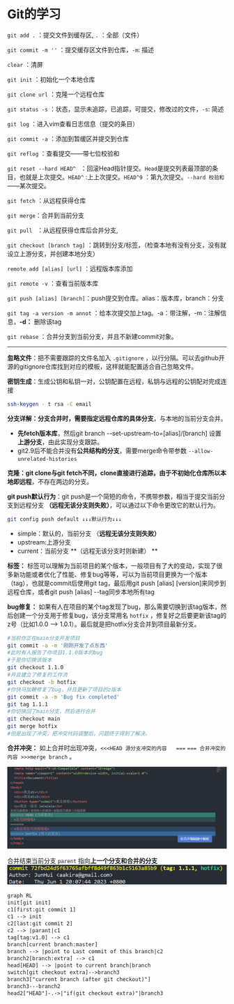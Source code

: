 # Git的学习

`git add .` ：提交文件到缓存区, `.` ：全部（文件）

`git commit -m ''` ：提交缓存区文件到仓库，`-m`: 描述

`clear` ：清屏

`git init` ：初始化一个本地仓库

`git clone url` ：克隆一个远程仓库

`git status -s` ：状态，显示未追踪，已追踪，可提交，修改过的文件，`-s`: 简述

`git log` ：进入vim查看日志信息（提交的条目）

`git commit -a` ：添加到暂缓区并提交到仓库

`git reflog` ：查看提交——带七位校验和

`git reset --hard HEAD^ ` ：回滚Head指针提交。`Head`是提交列表最顶部的条目，也就是上次提交。`HEAD^` :上上次提交。`HEAD^9` ：第九次提交。`--hard 校验和` ——某次提交。

`git fetch` ：从远程获得仓库

`git merge`：合并到当前分支

`git pull `  ：从远程获得仓库后合并分支,

`git checkout [branch tag]` ：跳转到分支/标签，（检查本地有没有分支，没有就设立上游分支，并创建本地分支）

`remote add [alias] [url]` ：远程版本库添加

`git remote -v` ：查看当前版本库

`git push [alias] [branch]`：push提交到仓库。alias：版本库，branch：分支

`git tag -a version -m annot` ：给本次提交加上tag。-a：带注解，-m：注解信息，**-d：** 删除该tag

`git rebase` ：合并分支到当前分支，并且不新建commit对象。

*****

**忽略文件**：把不需要跟踪的文件名加入 `.gitignore` ，以行分隔。可以去github开源的gitignore仓库找到对应的模板，这样就能配置适合自己忽略文件。

**密钥生成**：生成公钥和私钥一对，公钥配置在远程，私钥与远程的公钥配对完成连接	

```bash
ssh-keygen - t rsa -C email
```

**分支详解：**分支合并时，需要**指定远程仓库的具体分支**，与本地的当前分支合并。

- **先fetch版本库**，然后git branch --set-upstream-to=[alias]/[branch] 设置**上游分支**，由此实现分支跟踪。
- git2.9后不能合并没有**公共结构的分支**，需要merge命令带参数 `--allow-unrelated-histories`

**克隆：**git clone与git fetch不同，clone直接进行追踪，由于不初始化仓库所以**本地即远程**，不存在两边的分支。

**git push默认行为**：git push是一个简短的命令，不携带参数，相当于提交当前分支到远程分支 **（远程无该分支则失败）**，可以通过以下命令更改它的默认行为。

```bash
git config push default ↓↓↓默认行为↓↓↓
```

- simple：默认的，当前分支 （**远程无该分支则失败）** 
- upstream:上游分支
- current：当前分支 **（远程无该分支时则新建） **

**标签：** 标签可以理解为当前项目的某个版本，一般项目有了大的变动，实现了很多新功能或者优化了性能、修复bug等等，可以为当前项目更换为一个版本（tag），也就是commit后使用git tag，最后用git push [alias] [version]来同步到远程仓库，或者git push [alias] --tag同步本地所有tag

**bug修复：** 如果有人在项目的某个tag发现了bug，那么需要切换到该tag版本，然后创建一个分支用于修复bug，该分支常用名 `hotfix` ，修复好之后要更新该tag的z号（比如1.0.0 --> 1.0.1）。最后就是把hotfix分支合并到项目最新分支。

```bash
#当前你正在main分支开发项目
git commit -a -m '刚刚开发了点东西'
#此时有人报告了你项目1.1.0版本的bug
#于是你切换该版本
git checkout 1.1.0
#并且建立了修复的工作流
git checkout -b hotfix
#你快马加鞭修复了bug，并且更新了项目的z版本
git commit -a -m 'Bug fix completed'
git tag 1.1.1
#你切换回了main分支，然后进行合并
git checkout main
git merge hotfix
#但是出现了冲突，把冲突代码调整后，问题终于得到了解决。
```

**合并冲突：** 如上合并时出现冲突，`<<<HEAD 源分支冲突的内容	===`   `=== 合并冲突的内容	>>>merge branch` 。

![image-20230601201645838](./assets/image-20230601201645838.png)

合并结束当前分支 `parent` 指向**上一个分支和合并的分支**![image-20230601201151301](./assets/image-20230601201151301.png)

```mermaid
graph RL
init[git init]
c1[first:git commit 1]
c1 --> init
c2[last:git commit 2]
c2 --> |parant|c1
tag[tag:v1.0] --> c1
branch[current branch:master]
branch --> |point to Last commit of this branch|c2
branch2[branch:extra] --> c1
head[HEAD] --> |point to current branch|branch
switch[git checkout extra]-->branch3
branch3["current branch (after git checkout)"]
branch3---branch2
head2["HEAD"]-.->|"if(git checkout extra)"|branch3
```
